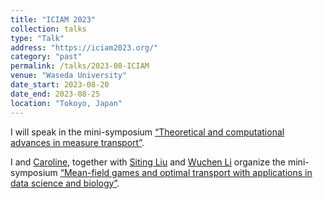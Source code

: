 ```yaml
---
title: "ICIAM 2023"
collection: talks
type: "Talk"
address: "https://iciam2023.org/"
category: "past"
permalink: /talks/2023-08-ICIAM
venue: "Waseda University"
date_start: 2023-08-20
date_end: 2023-08-25
location: "Tokoyo, Japan"
---
```

I will speak in the mini-symposium [“Theoretical and computational advances in measure transport”](https://iciam2023.org/accepted_ms#00966_Theoretical_and_computational_advances_in_measure_transport).

I and [Caroline](https://math.unc.edu/faculty-member/moosmueller-caroline/), together with [Siting Liu](https://sites.google.com/view/siting6ucla/home) and [Wuchen Li](https://people.math.sc.edu/wuchen/) organize the mini-symposium [“Mean-field games and optimal transport with applications in data science and biology”](https://iciam2023.org/accepted_ms#00635_Mean_field_games_and_optimal_transport_with_applications_in_data_science_and_biology).
